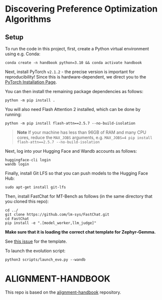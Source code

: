 # Discovering Preference Optimization Algorithms

## Setup

To run the code in this project, first, create a Python virtual environment using e.g. Conda:

```shell
conda create -n handbook python=3.10 && conda activate handbook
```

Next, install PyTorch `v2.1.2` - the precise version is important for reproducibility! Since this is hardware-dependent, we
direct you to the [PyTorch Installation Page](https://pytorch.org/get-started/locally/).

You can then install the remaining package dependencies as follows:

```shell
python -m pip install .
```

You will also need Flash Attention 2 installed, which can be done by running:

```shell
python -m pip install flash-attn==2.5.7 --no-build-isolation
```

> **Note**
> If your machine has less than 96GB of RAM and many CPU cores, reduce the `MAX_JOBS` arguments, e.g. `MAX_JOBS=4 pip install flash-attn==2.5.7 --no-build-isolation`

Next, log into your Hugging Face and Wandb accounts as follows:

```shell
huggingface-cli login
wandb login
```

Finally, install Git LFS so that you can push models to the Hugging Face Hub:

```shell
sudo apt-get install git-lfs
```

Then, install FastChat for MT-Bench as follows (in the same directory that you cloned this repo):

```shell
cd ../
git clone https://github.com/lm-sys/FastChat.git
cd FastChat
pip install -e ".[model_worker,llm_judge]"
```

**Make sure that it is loading the correct chat template for Zephyr-Gemma.**

See [this issue](https://github.com/huggingface/alignment-handbook/issues/148) for the template.

To launch the evolution script:

```shell
python3 scripts/launch_evo.py --wandb
```

# ALIGNMENT-HANDBOOK

This repo is based on the [alignment-handbook](https://github.com/huggingface/alignment-handbook) repository.
